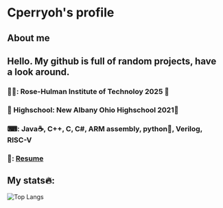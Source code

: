 # Cperryoh's profile
## About me
## Hello. My github is full of random projects, have a look around. 
### 👨‍🎓: Rose-Hulman Institute of Technoloy 2025 🐘
### 🏫 Highschool: New Albany Ohio Highschool 2021🦅
### ⌨: Java☕, C++, C, C#, ARM assembly, python🐍, Verilog, RISC-V
### 📃: [Resume]([https://drive.google.com/file/d/1WKltVHkNo8RHcStUlomeScTYBVcS8Q6c/view?usp=sharing](https://docs.google.com/document/d/1rDQSSOrxQwhFct1QypHyLFtZF416qOhk/edit?usp=sharing&ouid=106476230730361198908&rtpof=true&sd=true))
## My stats🔥:
![Top Langs](https://github-readme-stats.vercel.app/api/top-langs/?username=cperryoh&theme=tokyonight&layout=compact)
